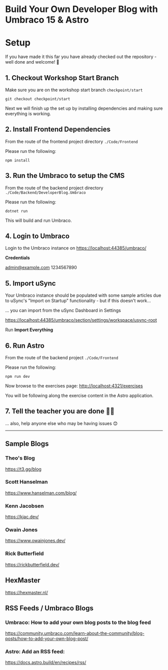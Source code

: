 # Build Your Own Developer Blog with Umbraco 15 & Astro

# Setup

If you have made it this far you have already checked out the repository - well done and welcome! 👋

## 1. Checkout Workshop Start Branch

Make sure you are on the workshop start branch `checkpoint/start`

```
git checkout checkpoint/start
```

Next we will finish up the set up by installing dependencies and making sure everything is working.

## 2. Install Frontend Dependencies

From the route of the frontend project directory `./Code/Frontend`

Please run the following:

```
npm install
```

## 3. Run the Umbraco to setup the CMS

From the route of the backend project directory `./Code/Backend/DeveloperBlog.Umbraco`

Please run the following:

```
dotnet run
```

This will build and run Umbraco.

## 4. Login to Umbraco

Login to the Umbraco instance on [https://localhost:44385/umbraco/](https://localhost:44385/umbraco/)

**Credentials**

admin@example.com
1234567890

## 5. Import uSync

Your Umbraco instance should be populated with some sample articles due to uSync's "Import on Startup" functionality - but if this doesn't work...

... you can import from the uSync Dashboard in Settings

[https://localhost:44385/umbraco/section/settings/workspace/usync-root](https://localhost:44385/umbraco/section/settings/workspace/usync-root)

Run **Import Everything**

## 6. Run Astro

From the route of the backend project `./Code/Frontend`

Please run the following:

```
npm run dev
```

Now browse to the exercises page: [http://localhost:4321/exercises](http://localhost:4321/exercises)

You will be following along the exercise content in the Astro application.

## 7. Tell the teacher you are done 🙋‍♀️

... also, help anyone else who may be having issues 😊

---

## Sample Blogs

### Theo's Blog

https://t3.gg/blog

### Scott Hanselman

https://www.hanselman.com/blog/

### Kenn Jacobsen

https://kjac.dev/

### Owain Jones

https://www.owainjones.dev/

### Rick Butterfield

https://rickbutterfield.dev/

## HexMaster

https://hexmaster.nl/

## RSS Feeds / Umbraco Blogs

### Umbraco: How to add your own blog posts to the blog feed

https://community.umbraco.com/learn-about-the-community/blog-posts/how-to-add-your-own-blog-post/

### Astro: Add an RSS feed:

https://docs.astro.build/en/recipes/rss/
